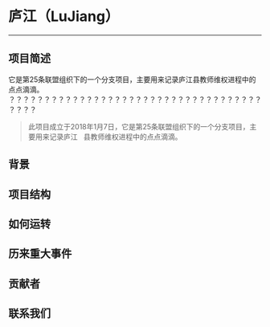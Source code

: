 # 庐江（LuJiang）
---------------
## 项目简述
它是第25条联盟组织下的一个分支项目，主要用来记录庐江县教师维权进程中的点点滴滴。
？？？？？？？？？？？？？？？？？？？？？？？？？？？？？？？？？？？？？？？？
>此项目成立于2018年1月7日，它是第25条联盟组织下的一个分支项目，主要用来记录庐江
  县教师维权进程中的点点滴滴。
## 背景
## 项目结构
## 如何运转
## 历来重大事件
## 贡献者
## 联系我们
